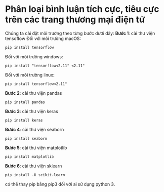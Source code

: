 # Phân loại bình luận tích cực, tiêu cực trên các trang thương mại điện tử

Chúng ta cài đặt môi trường theo từng bước dưới đây:
**Bước 1**: cài thư viện tensoflow
Đối với môi trường macOS:
<pre><code>pip install tensorflow</code></pre>
Đối với môi trường windows:
<pre><code>pip install "tensorflow<2.11" <2.11"</code></pre>
Đối với môi trường linux:
<pre><code>pip install tensorflow<2.11"</code></pre>
**Bước 2**: cài thư viện pandas
<pre><code>pip install pandas</code></pre>
**Bước 3**: cài thư viện keras
<pre><code>pip install keras</code></pre>
**Bước 4**: cài thư viện seaborn
<pre><code>pip install seaborn</code></pre>
**Bước 5**: cài thư viện matplotlib
<pre><code>pip install matplotlib</code></pre>
**Bước 6**: cài thư viện sklearn
<pre><code>pip install -U scikit-learn</code></pre>
có thể thay pip bằng pip3 đối với ai sử dụng python 3.

